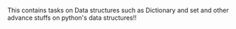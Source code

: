  This contains tasks on Data structures such as Dictionary and set and other advance stuffs on python's data structures!!
